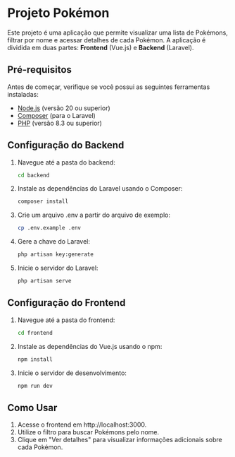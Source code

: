 # Projeto Pokémon

Este projeto é uma aplicação que permite visualizar uma lista de Pokémons, filtrar por nome e acessar detalhes de cada Pokémon. A aplicação é dividida em duas partes: **Frontend** (Vue.js) e **Backend** (Laravel).


## Pré-requisitos

Antes de começar, verifique se você possui as seguintes ferramentas instaladas:

- [Node.js](https://nodejs.org/) (versão 20 ou superior)
- [Composer](https://getcomposer.org/) (para o Laravel)
- [PHP](https://www.php.net/) (versão 8.3 ou superior)

## Configuração do Backend

1. Navegue até a pasta do backend:
    
    ```bash
    cd backend
    
2. Instale as dependências do Laravel usando o Composer:

    ```bash
    composer install

3. Crie um arquivo .env a partir do arquivo de exemplo:

    ```bash
    cp .env.example .env

4. Gere a chave do Laravel:

    ```bash
    php artisan key:generate

5. Inicie o servidor do Laravel:

    ```bash
    php artisan serve

## Configuração do Frontend

1. Navegue até a pasta do frontend:

    ```bash
    cd frontend

2. Instale as dependências do Vue.js usando o npm:

    ```bash
    npm install

3. Inicie o servidor de desenvolvimento:

    ```bash
    npm run dev

## Como Usar

1. Acesse o frontend em http://localhost:3000.
2. Utilize o filtro para buscar Pokémons pelo nome.
3. Clique em "Ver detalhes" para visualizar informações adicionais sobre cada Pokémon.